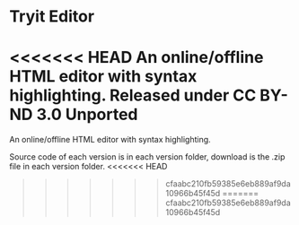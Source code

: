 Tryit Editor
============

<<<<<<< HEAD
An online/offline HTML editor with syntax highlighting. Released under CC BY-ND 3.0 Unported
=======
An online/offline HTML editor with syntax highlighting.

Source code of each version is in each version folder, download is the .zip file in each version folder.
<<<<<<< HEAD
>>>>>>> cfaabc210fb59385e6eb889af9da10966b45f45d
=======
>>>>>>> cfaabc210fb59385e6eb889af9da10966b45f45d
